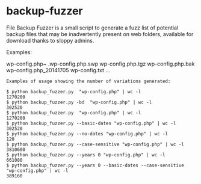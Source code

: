 backup-fuzzer
=============

File Backup Fuzzer is a small script to generate a fuzz list of potential backup files that may be inadvertently present on web folders, available for download thanks to sloppy admins.

Examples: 

wp-config.php~
.wp-config.php.swp
wp-config.php.tgz
wp-config.php.bak
wp-config.php_20141705
wp-config.txt
...

```
Examples of usage showing the number of variations generated:

$ python backup_fuzzer.py  "wp-config.php" | wc -l
1270200
$ python backup_fuzzer.py -bd  "wp-config.php" | wc -l
302520
$ python backup_fuzzer.py  "wp-config.php" | wc -l
1270200
$ python backup_fuzzer.py --basic-dates "wp-config.php" | wc -l
302520
$ python backup_fuzzer.py --no-dates "wp-config.php" | wc -l
120
$ python backup_fuzzer.py --case-sensitive "wp-config.php" | wc -l
3810600
$ python backup_fuzzer.py --years 0 "wp-config.php" | wc -l
661080
$ python backup_fuzzer.py --years 0 --basic-dates --case-sensitive "wp-config.php" | wc -l
389160
```


